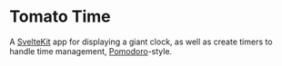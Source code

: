 # Tomato Time
A [SvelteKit](https://kit.svelte.dev/) app for displaying a giant clock, as well as create timers to handle time management, [Pomodoro](https://en.wikipedia.org/wiki/Pomodoro_Technique)-style.